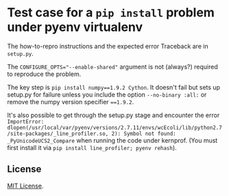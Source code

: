 # Test case for a `pip install` problem under pyenv virtualenv

The how-to-repro instructions and the expected error Traceback are in `setup.py`.

The `CONFIGURE_OPTS="--enable-shared"` argument is not (always?) required to reproduce the problem.

The key step is `pip install numpy==1.9.2 Cython`. It doesn't fail but sets up setup.py for failure unless you include the option `--no-binary :all:` or remove the numpy version specifier `==1.9.2`.

It's also possible to get through the setup.py stage and encounter the error `ImportError: dlopen(/usr/local/var/pyenv/versions/2.7.11/envs/wcEcoli/lib/python2.7/site-packages/_line_profiler.so, 2): Symbol not found: _PyUnicodeUCS2_Compare` when running the code under kernprof. (You must first install it via `pip install line_profiler; pyenv rehash`).


## License

[MIT License](https://github.com/1fish2/BBQTimer/blob/master/LICENSE.md).
